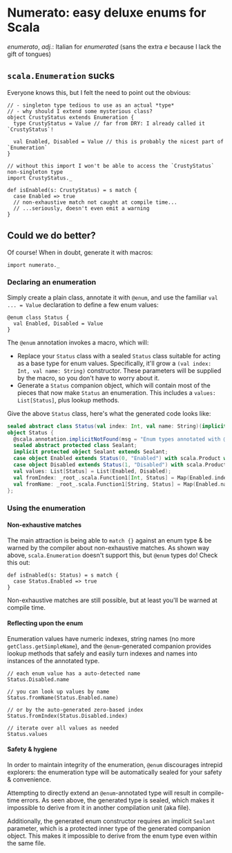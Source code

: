 # Numerato: easy deluxe enums for Scala

_enumerato_, _adj._: Italian for _enumerated_ (sans the extra _e_ because I
lack the gift of tongues)

## `scala.Enumeration` sucks

Everyone knows this, but I felt the need to point out the obvious:

```tut:book
// - singleton type tedious to use as an actual *type*
// - why should I extend some mysterious class?
object CrustyStatus extends Enumeration {
  type CrustyStatus = Value // far from DRY: I already called it `CrustyStatus`!

  val Enabled, Disabled = Value // this is probably the nicest part of `Enumeration`
}

// without this import I won't be able to access the `CrustyStatus` non-singleton type
import CrustyStatus._

def isEnabled(s: CrustyStatus) = s match {
  case Enabled => true
  // non-exhaustive match not caught at compile time...
  // ...seriously, doesn't even emit a warning
}
```

## Could we do better?

Of course! When in doubt, generate it with macros:

```tut:silent
import numerato._
```

### Declaring an enumeration

Simply create a plain class, annotate it with `@enum`, and use the familiar
`val ... = Value` declaration to define a few enum values:

```tut:book
@enum class Status {
  val Enabled, Disabled = Value
}
```

The `@enum` annotation invokes a macro, which will:

* Replace your `Status` class with a sealed `Status` class suitable for acting
  as a base type for enum values. Specifically, it'll grow a `(val index: Int,
  val name: String)` constructor. These parameters will be supplied by the
  macro, so you don't have to worry about it.
* Generate a `Status` companion object, which will contain most of the pieces
  that now make `Status` an enumeration. This includes a `values:
  List[Status]`, plus lookup methods.

Give the above `Status` class, here's what the generated code looks like:

```scala
sealed abstract class Status(val index: Int, val name: String)(implicit sealant: Status.Sealant);
object Status {
  @scala.annotation.implicitNotFound(msg = "Enum types annotated with @enum can not be extended directly. To add another value to the enum, please adjust your `def ... = Value` declaration.")
  sealed abstract protected class Sealant;
  implicit protected object Sealant extends Sealant;
  case object Enabled extends Status(0, "Enabled") with scala.Product with scala.Serializable;
  case object Disabled extends Status(1, "Disabled") with scala.Product with scala.Serializable;
  val values: List[Status] = List(Enabled, Disabled);
  val fromIndex: _root_.scala.Function1[Int, Status] = Map(Enabled.index.->(Enabled), Disabled.index.->(Disabled));
  val fromName: _root_.scala.Function1[String, Status] = Map(Enabled.name.->(Enabled), Disabled.name.->(Disabled))
};
```

### Using the enumeration

#### Non-exhaustive matches

The main attraction is being able to `match {}` against an enum type & be
warned by the compiler about non-exhaustive matches. As shown way above,
`scala.Enumeration` doesn't support this, but `@enum` types do! Check this out:

```tut:book
def isEnabled(s: Status) = s match {
  case Status.Enabled => true
}
```

Non-exhaustive matches are still possible, but at least you'll be warned at
compile time.

#### Reflecting upon the enum

Enumeration values have numeric indexes, string names (no more
`getClass.getSimpleName`), and the `@enum`-generated companion provides lookup
methods that safely and easily turn indexes and names into instances of the
annotated type.

```tut:book
// each enum value has a auto-detected name
Status.Disabled.name

// you can look up values by name
Status.fromName(Status.Enabled.name)

// or by the auto-generated zero-based index
Status.fromIndex(Status.Disabled.index)

// iterate over all values as needed
Status.values
```

#### Safety & hygiene

In order to maintain integrity of the enumeration, `@enum` discourages intrepid
explorers: the enumeration type will be automatically sealed for your safety &
convenience.

Attempting to directly extend an `@enum`-annotated type will result in
compile-time errors. As seen above, the generated type is sealed, which makes
it impossible to derive from it in another compilation unit (aka file).

Additionally, the generated enum constructor requires an implicit `Sealant`
parameter, which is a protected inner type of the generated companion object.
This makes it impossible to derive from the enum type even within the same
file.
